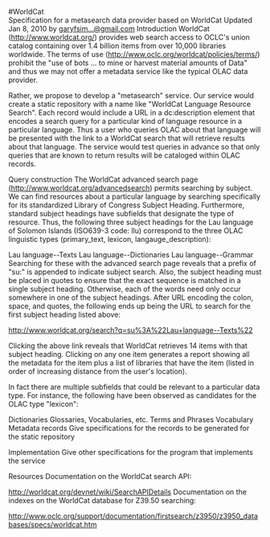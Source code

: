 #WorldCat  
Specification for a metasearch data provider based on WorldCat Updated Jan 8, 2010 by garyfsim...@gmail.com
Introduction
WorldCat (http://www.worldcat.org/) provides web search access to OCLC's union catalog containing over 1.4 billion items from over 10,000 libraries worldwide. The terms of use (http://www.oclc.org/worldcat/policies/terms/) prohibit the "use of bots ... to mine or harvest material amounts of Data" and thus we may not offer a metadata service like the typical OLAC data provider.

Rather, we propose to develop a "metasearch" service. Our service would create a static repository with a name like "WorldCat Language Resource Search". Each record would include a URL in a dc:description element that encodes a search query for a particular kind of language resource in a particular language. Thus a user who queries OLAC about that language will be presented with the link to a WorldCat search that will retrieve results about that language. The service would test queries in advance so that only queries that are known to return results will be cataloged within OLAC records.

Query construction
The WorldCat advanced search page (http://www.worldcat.org/advancedsearch) permits searching by subject. We can find resources about a particular language by searching specifically for its standardized Library of Congress Subject Heading. Furthermore, standard subject headings have subfields that designate the type of resource. Thus, the following three subject headings for the Lau language of Solomon Islands (ISO639-3 code: llu) correspond to the three OLAC linguistic types (primary_text, lexicon, langauge_description):

Lau language--Texts
Lau language--Dictionaries
Lau language--Grammar
Searching for these with the advanced search page reveals that a prefix of "su:" is appended to indicate subject search. Also, the subject heading must be placed in quotes to ensure that the exact sequence is matched in a single subject heading. Otherwise, each of the words need only occur somewhere in one of the subject headings. After URL encoding the colon, space, and quotes, the following ends up being the URL to search for the first subject heading listed above:

http://www.worldcat.org/search?q=su%3A%22Lau+language--Texts%22

Clicking the above link reveals that WorldCat retrieves 14 items with that subject heading. Clicking on any one item generates a report showing all the metadata for the item plus a list of libraries that have the item (listed in order of increasing distance from the user's location).

In fact there are multiple subfields that could be relevant to a particular data type. For instance, the following have been observed as candidates for the OLAC type "lexicon":

Dictionaries
Glossaries, Vocabularies, etc.
Terms and Phrases
Vocabulary
Metadata records
Give specifications for the records to be generated for the static repository

Implementation
Give other specifications for the program that implements the service

Resources
Documentation on the WorldCat search API:

http://worldcat.org/devnet/wiki/SearchAPIDetails
Documentation on the indexes on the WorldCat database for Z39.50 searching:

http://www.oclc.org/support/documentation/firstsearch/z3950/z3950_databases/specs/worldcat.htm
